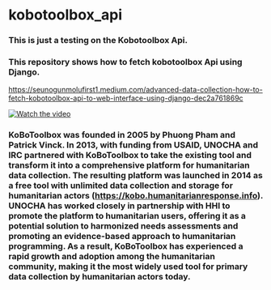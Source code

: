 # kobotoolbox_api

### This is just a testing on the Kobotoolbox Api. 
### This repository shows how to fetch kobotoolbox Api using Django.

https://seunogunmolufirst1.medium.com/advanced-data-collection-how-to-fetch-kobotoolbox-api-to-web-interface-using-django-dec2a761869c

[![Watch the video](https://user-images.githubusercontent.com/58033364/191360425-a8f53736-4c3a-4bf3-a65f-069be6c43e5d.png)](https://www.youtube.com/watch?v=VLKepsHLCgM&t=6s)



### KoBoToolbox was founded in 2005 by Phuong Pham and Patrick Vinck. In 2013, with funding from USAID, UNOCHA and IRC partnered with KoBoToolbox to take the existing tool and transform it into a comprehensive platform for humanitarian data collection. The resulting platform was launched in 2014 as a free tool with unlimited data collection and storage for humanitarian actors (https://kobo.humanitarianresponse.info). UNOCHA has worked closely in partnership with HHI to promote the platform to humanitarian users, offering it as a potential solution to harmonized needs assessments and promoting an evidence-based approach to humanitarian programming. As a result, KoBoToolbox has experienced a rapid growth and adoption among the humanitarian community, making it the most widely used tool for primary data collection by humanitarian actors today.
